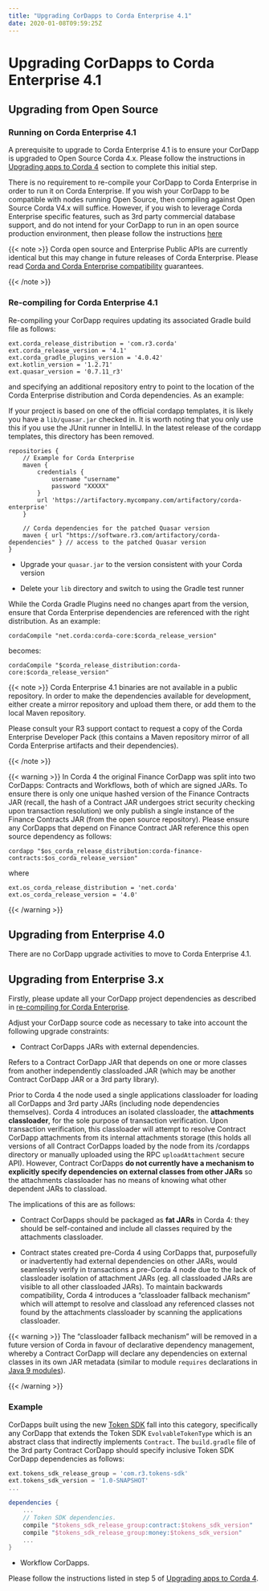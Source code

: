 ```yaml
---
title: "Upgrading CorDapps to Corda Enterprise 4.1"
date: 2020-01-08T09:59:25Z
---
```




# Upgrading CorDapps to Corda Enterprise 4.1

## Upgrading from Open Source

### Running on Corda Enterprise 4.1
A prerequisite to upgrade to Corda Enterprise 4.1 is to ensure your CorDapp is upgraded to Open Source Corda 4.x.
                    Please follow the instructions in [Upgrading apps to Corda 4](app-upgrade-notes.md) section to complete this initial step.

There is no requirement to re-compile your CorDapp to Corda Enterprise in order to run it on Corda Enterprise. If you wish your CorDapp to
                    be compatible with nodes running Open Source, then compiling against Open Source Corda V4.x will suffice.
                    However, if you wish to leverage Corda Enterprise specific features, such as 3rd party commercial database support, and do not intend
                    for your CorDapp to run in an open source production environment, then please follow the instructions [here](#recompiling-for-enterprise)


{{< note >}}
Corda open source and Enterprise Public APIs are currently identical but this may change in future releases of Corda Enterprise.
                        Please read [Corda and Corda Enterprise compatibility](version-compatibility.md) guarantees.


{{< /note >}}

### Re-compiling for Corda Enterprise 4.1
Re-compiling your CorDapp requires updating its associated Gradle build file as follows:

```shell
ext.corda_release_distribution = 'com.r3.corda'
ext.corda_release_version = '4.1'
ext.corda_gradle_plugins_version = '4.0.42'
ext.kotlin_version = '1.2.71'
ext.quasar_version = '0.7.11_r3'
```
and specifying an additional repository entry to point to the location of the Corda Enterprise distribution and Corda dependencies. As an example:

If your project is based on one of the official cordapp templates, it is likely you have a `lib/quasar.jar` checked in.  It is worth noting
                    that you only use this if you use the JUnit runner in IntelliJ.  In the latest release of the cordapp templates, this directory has
                    been removed.

```shell
repositories {
    // Example for Corda Enterprise
    maven {
        credentials {
            username "username"
            password "XXXXX"
        }
        url 'https://artifactory.mycompany.com/artifactory/corda-enterprise'
    }

    // Corda dependencies for the patched Quasar version
    maven { url "https://software.r3.com/artifactory/corda-dependencies" } // access to the patched Quasar version
}
```

* Upgrade your `quasar.jar` to the version consistent with your Corda version


* Delete your `lib` directory and switch to using the Gradle test runner


While the Corda Gradle Plugins need no changes apart from the version, ensure that Corda Enterprise dependencies are referenced with the right distribution. As an example:

```shell
cordaCompile "net.corda:corda-core:$corda_release_version"
```
becomes:

```shell
cordaCompile "$corda_release_distribution:corda-core:$corda_release_version"
```

{{< note >}}
Corda Enterprise 4.1 binaries are not available in a public repository. In order to make the dependencies available for development, either
                        create a mirror repository and upload them there, or add them to the local Maven repository.

Please consult your R3 support contact to request a copy of the Corda Enterprise Developer Pack (this contains a Maven repository mirror
                        of all Corda Enterprise artifacts and their dependencies).


{{< /note >}}

{{< warning >}}
In Corda 4 the original Finance CorDapp was split into two CorDapps: Contracts and Workflows, both of which are signed JARs.
                        To ensure there is only one unique hashed version of the Finance Contracts JAR (recall, the hash of a Contract JAR undergoes strict
                        security checking upon transaction resolution) we only publish a single instance of the Finance Contracts JAR (from the open source repository).
                        Please ensure any CorDapps that depend on Finance Contract JAR reference this open source dependency as follows:

```shell
cordapp "$os_corda_release_distribution:corda-finance-contracts:$os_corda_release_version"
```
where

```shell
ext.os_corda_release_distribution = 'net.corda'
ext.os_corda_release_version = '4.0'
```

{{< /warning >}}

## Upgrading from Enterprise 4.0
There are no CorDapp upgrade activities to move to Corda Enterprise 4.1.


## Upgrading from Enterprise 3.x
Firstly, please update all your CorDapp project dependencies as described in [re-compiling for Corda Enterprise](#recompiling-for-enterprise).

Adjust your CorDapp source code as necessary to take into account the following upgrade constraints:


* Contract CorDapps JARs with external dependencies.

Refers to a Contract CorDapp JAR that depends on one or more classes from another independently classloaded JAR (which may be another
                        Contract CorDapp JAR or a 3rd party library).

Prior to Corda 4 the node used a single applications classloader for loading all CorDapps and 3rd party JARs (including node dependencies
                        themselves). Corda 4 introduces an isolated classloader, the **attachments classloader**, for the sole purpose of transaction verification.
                        Upon transaction verification, this classloader will attempt to resolve Contract CorDapp attachments from its internal attachments storage
                        (this holds all versions of all Contract CorDapps loaded by the node from its /cordapps directory or manually uploaded using the RPC
                        `uploadAttachment` secure API). However, Contract CorDapps **do not currently have a mechanism to explicitly specify dependencies on
                            external classes from other JARs** so the attachments classloader has no means of knowing what other dependent JARs to classload.

The implications of this are as follows:


* Contract CorDapps should be packaged as **fat JARs** in Corda 4: they should be self-contained and include all classes required by the attachments classloader.


* Contract states created pre-Corda 4 using CorDapps that, purposefully or inadvertently had external dependencies on other JARs, would
                                seamlessly verify in transactions a pre-Corda 4 node due to the lack of classloader isolation of attachment JARs (eg. all classloaded JARs are visible to
                                all other classloaded JARs). To maintain backwards compatibility, Corda 4 introduces a “classloader fallback mechanism” which will attempt to
                                resolve and classload any referenced classes not found by the attachments classloader by scanning the applications classloader.




{{< warning >}}
The “classloader fallback mechanism” will be removed in a future version of Corda in favour of declarative dependency management,
                    whereby a Contract CorDapp will declare any dependencies on external classes in its own JAR metadata (similar to module `requires`
                    declarations in [Java 9 modules](https://www.oracle.com/corporate/features/understanding-java-9-modules.html)).


{{< /warning >}}

### Example
CorDapps built using the new [Token SDK](https://github.com/corda/token-sdk) fall into this category, specifically any CorDapp that
                    extends the Token SDK `EvolvableTokenType` which is an abstract class that indirectly implements `Contract`. The `build.gradle`
                    file of the 3rd party Contract CorDapp should specify inclusive Token SDK CorDapp dependencies as follows:

```groovy
ext.tokens_sdk_release_group = 'com.r3.tokens-sdk'
ext.tokens_sdk_version = '1.0-SNAPSHOT'
...

dependencies {
    ...
    // Token SDK dependencies.
    compile "$tokens_sdk_release_group:contract:$tokens_sdk_version"
    compile "$tokens_sdk_release_group:money:$tokens_sdk_version"
    ...
}
```

* Workflow CorDapps.

Please follow the instructions listed in step 5 of [Upgrading apps to Corda 4](app-upgrade-notes.md#cordapp-upgrade-finality-flow-ref).




